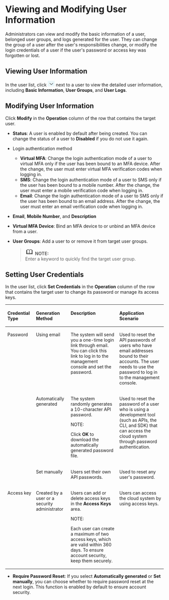 # Viewing and Modifying User Information<a name="en-us_topic_0046661675"></a>

Administrators can view and modify the basic information of a user, belonged user groups, and logs generated for the user. They can change the group of a user after the user's responsibilities change, or modify the login credentials of a user if the user's password or access key was forgotten or lost.

## Viewing User Information<a name="section36783718"></a>

In the user list, click  ![](figures/en-us_image_0154412605.png)  next to a user to view the detailed user information, including  **Basic Information**,  **User Groups**, and  **User Logs**.

## Modifying User Information<a name="section4671248204913"></a>

Click  **Modify**  in the  **Operation**  column of the row that contains the target user.

-   **Status**: A user is enabled by default after being created. You can change the status of a user to  **Disabled**  if you do not use it again.
-   Login authentication method
    -   **Virtual MFA**: Change the login authentication mode of a user to virtual MFA only if the user has been bound to an MFA device. After the change, the user must enter virtual MFA verification codes when logging in.
    -   **SMS**: Change the login authentication mode of a user to SMS only if the user has been bound to a mobile number. After the change, the user must enter a mobile verification code when logging in.
    -   **Email**: Change the login authentication mode of a user to SMS only if the user has been bound to an email address. After the change, the user must enter an email verification code when logging in.

-   **Email**,  **Mobile Number**, and  **Description**
-   **Virtual MFA Device**: Bind an MFA device to or unbind an MFA device from a user.
-   **User Groups**: Add a user to or remove it from target user groups.

    >![](public_sys-resources/icon-note.gif) **NOTE:**   
    >Enter a keyword to quickly find the target user group.  


## Setting User Credentials<a name="section17362720871"></a>

In the user list, click  **Set Credentials**  in the  **Operation**  column of the row that contains the target user to change its password or manage its access keys.

<a name="table022714719410"></a>
<table><thead align="left"><tr id="row722464717416"><th class="cellrowborder" valign="top" width="17.990000000000002%" id="mcps1.1.5.1.1"><p id="p10224194774113"><a name="p10224194774113"></a><a name="p10224194774113"></a><strong id="b84235270618341"><a name="b84235270618341"></a><a name="b84235270618341"></a>Credential Type</strong></p>
</th>
<th class="cellrowborder" valign="top" width="21.89%" id="mcps1.1.5.1.2"><p id="p5224164714415"><a name="p5224164714415"></a><a name="p5224164714415"></a><strong id="b84235270615166"><a name="b84235270615166"></a><a name="b84235270615166"></a>Generation Method</strong></p>
</th>
<th class="cellrowborder" valign="top" width="30.75%" id="mcps1.1.5.1.3"><p id="p7224154712411"><a name="p7224154712411"></a><a name="p7224154712411"></a><strong id="b14438018113629"><a name="b14438018113629"></a><a name="b14438018113629"></a>Description</strong></p>
</th>
<th class="cellrowborder" valign="top" width="29.37%" id="mcps1.1.5.1.4"><p id="p8224184754119"><a name="p8224184754119"></a><a name="p8224184754119"></a><strong id="b84235270614261"><a name="b84235270614261"></a><a name="b84235270614261"></a>Application Scenario</strong></p>
</th>
</tr>
</thead>
<tbody><tr id="row1522584713416"><td class="cellrowborder" rowspan="3" valign="top" width="17.990000000000002%" headers="mcps1.1.5.1.1 "><p id="p13224194734115"><a name="p13224194734115"></a><a name="p13224194734115"></a>Password</p>
</td>
<td class="cellrowborder" valign="top" width="21.89%" headers="mcps1.1.5.1.2 "><p id="p14225247144115"><a name="p14225247144115"></a><a name="p14225247144115"></a>Using email</p>
</td>
<td class="cellrowborder" valign="top" width="30.75%" headers="mcps1.1.5.1.3 "><p id="p1522514473413"><a name="p1522514473413"></a><a name="p1522514473413"></a>The system will send you a one-time login link through email. You can click this link to log in to the management console and set the password.</p>
</td>
<td class="cellrowborder" valign="top" width="29.37%" headers="mcps1.1.5.1.4 "><p id="p17225154719413"><a name="p17225154719413"></a><a name="p17225154719413"></a>Used to reset the API passwords of users who have email addresses bound to their accounts. The user needs to use the password to log in to the management console.</p>
</td>
</tr>
<tr id="row1522534712416"><td class="cellrowborder" valign="top" headers="mcps1.1.5.1.1 "><p id="p722513477410"><a name="p722513477410"></a><a name="p722513477410"></a>Automatically generated</p>
</td>
<td class="cellrowborder" valign="top" headers="mcps1.1.5.1.2 "><p id="p12225247154111"><a name="p12225247154111"></a><a name="p12225247154111"></a>The system randomly generates a 10-character API password.</p>
<div class="note" id="note10225164718417"><a name="note10225164718417"></a><a name="note10225164718417"></a><span class="notetitle"> NOTE: </span><div class="notebody"><p id="p1622512472412"><a name="p1622512472412"></a><a name="p1622512472412"></a>Click <strong id="b842352706162536"><a name="b842352706162536"></a><a name="b842352706162536"></a>OK</strong> to download the automatically generated password file.</p>
</div></div>
</td>
<td class="cellrowborder" valign="top" headers="mcps1.1.5.1.3 "><p id="p1922518479415"><a name="p1922518479415"></a><a name="p1922518479415"></a>Used to reset the password of a user who is using a development tool (such as APIs, the CLI, and SDK) that can access the cloud system through password authentication.</p>
</td>
</tr>
<tr id="row7225847114115"><td class="cellrowborder" valign="top" headers="mcps1.1.5.1.1 "><p id="p2225247194118"><a name="p2225247194118"></a><a name="p2225247194118"></a>Set manually</p>
</td>
<td class="cellrowborder" valign="top" headers="mcps1.1.5.1.2 "><p id="p222574713418"><a name="p222574713418"></a><a name="p222574713418"></a>Users set their own API passwords.</p>
</td>
<td class="cellrowborder" valign="top" headers="mcps1.1.5.1.3 "><p id="p14225184794110"><a name="p14225184794110"></a><a name="p14225184794110"></a>Used to reset any user's password.</p>
</td>
</tr>
<tr id="row522714764114"><td class="cellrowborder" valign="top" width="17.990000000000002%" headers="mcps1.1.5.1.1 "><p id="p13226124724116"><a name="p13226124724116"></a><a name="p13226124724116"></a>Access key</p>
</td>
<td class="cellrowborder" valign="top" width="21.89%" headers="mcps1.1.5.1.2 "><p id="p3226174719417"><a name="p3226174719417"></a><a name="p3226174719417"></a>Created by a user or a security administrator</p>
</td>
<td class="cellrowborder" valign="top" width="30.75%" headers="mcps1.1.5.1.3 "><p id="p182265470415"><a name="p182265470415"></a><a name="p182265470415"></a>Users can add or delete access keys in the <strong id="b842352706162923"><a name="b842352706162923"></a><a name="b842352706162923"></a>Access Keys</strong> area.</p>
<div class="note" id="note14226847114115"><a name="note14226847114115"></a><a name="note14226847114115"></a><span class="notetitle"> NOTE: </span><div class="notebody"><p id="p14226114754118"><a name="p14226114754118"></a><a name="p14226114754118"></a>Each user can create a maximum of two access keys, which are valid within 360 days. To ensure account security, keep them securely.</p>
</div></div>
</td>
<td class="cellrowborder" valign="top" width="29.37%" headers="mcps1.1.5.1.4 "><p id="p42261547134110"><a name="p42261547134110"></a><a name="p42261547134110"></a>Users can access the cloud system by using access keys.</p>
</td>
</tr>
</tbody>
</table>

-   **Require Password Reset**: If you select  **Automatically generated**  or  **Set manually**, you can choose whether to require password reset at the next login. This function is enabled by default to ensure account security.

